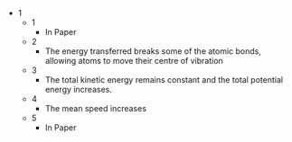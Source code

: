 - 1
	- 1
		- In Paper
	- 2
		- The energy transferred breaks some of the atomic bonds, allowing atoms to move their centre of vibration
	- 3
		- The total kinetic energy remains constant and the total potential energy increases.
	- 4
		- The mean speed increases
	- 5
		- In Paper